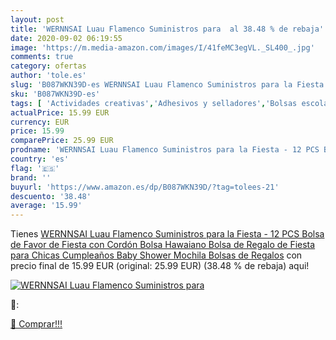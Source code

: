 ```yaml
---
layout: post
title: 'WERNNSAI Luau Flamenco Suministros para  al 38.48 % de rebaja'
date: 2020-09-02 06:19:55
image: 'https://m.media-amazon.com/images/I/41feMC3egVL._SL400_.jpg'
comments: true
category: ofertas
author: 'tole.es'
slug: 'B087WKN39D-es WERNNSAI Luau Flamenco Suministros para la Fiesta - 12 PCS...'
sku: 'B087WKN39D-es'
tags: [ 'Actividades creativas','Adhesivos y selladores','Bolsas escolares','Bricolaje y herramientas','Cuchillos de cocina','Equipaje','Ferretería','Hogar y cocina','Juegos de cuchillos de cocina','Juguetes','Juguetes y juegos','Lápices de colores para niños','Material de escritura y dibujo para niños','Mochilas, estuches y sets escolares','Pegamentos instantáneos','Utensilios de cocina','mochila', ]
actualPrice: 15.99 EUR
currency: EUR
price: 15.99
comparePrice: 25.99 EUR
prodname: 'WERNNSAI Luau Flamenco Suministros para la Fiesta - 12 PCS Bolsa de Favor de Fiesta con Cordón Bolsa Hawaiano Bolsa de Regalo de Fiesta para Chicas Cumpleaños Baby Shower Mochila Bolsas de Regalos'
country: 'es'
flag: '🇪🇸'
brand: ''
buyurl: 'https://www.amazon.es/dp/B087WKN39D/?tag=tolees-21'
descuento: '38.48'
average: '15.99'
---
```


Tienes [WERNNSAI Luau Flamenco Suministros para la Fiesta - 12 PCS Bolsa de Favor de Fiesta con Cordón Bolsa Hawaiano Bolsa de Regalo de Fiesta para Chicas Cumpleaños Baby Shower Mochila Bolsas de Regalos](https://www.amazon.es/dp/B087WKN39D/?tag=tolees-21) con precio final de  15.99 EUR (original: 25.99 EUR) (38.48 %  de rebaja) aqui!

[![WERNNSAI Luau Flamenco Suministros para ](https://m.media-amazon.com/images/I/41feMC3egVL._SL400_.jpg)](https://www.amazon.es/dp/B087WKN39D/?tag=tolees-21)

🔎:


[🛒 Comprar!!!](https://www.amazon.es/dp/B087WKN39D/?tag=tolees-21)

